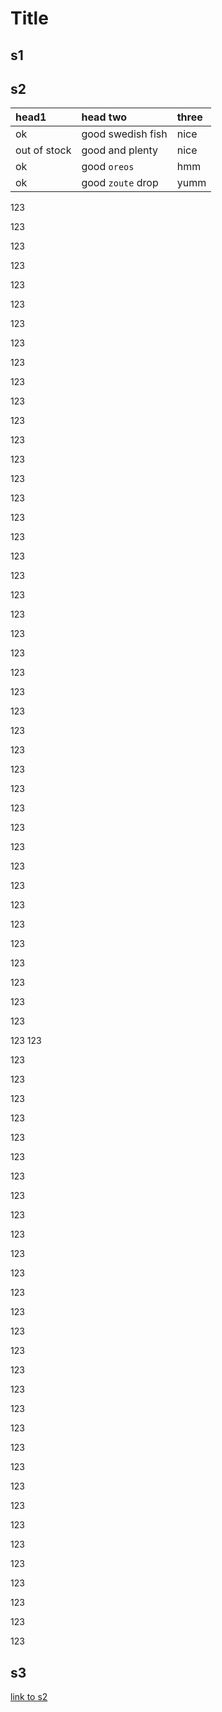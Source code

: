# Title

## s1

## s2

| head1        | head two          | three |
|:-------------|:------------------|:------|
| ok           | good swedish fish | nice  |
| out of stock | good and plenty   | nice  |
| ok           | good `oreos`      | hmm   |
| ok           | good `zoute` drop | yumm  |

123

123

123

123

123

123

123

123

123

123

123

123

123

123

123

123

123

123

123

123

123

123

123

123

123

123

123

123

123

123

123

123

123

123

123

123

123

123

123

123

123

123

123

123
123

123

123

123

123

123

123

123

123

123

123

123

123

123

123

123

123

123

123

123

123

123

123

123

123

123

123

123

123

123

123

123


## s3

[link to s2](README.md#s2)
